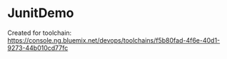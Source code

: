 # JunitDemo
Created for toolchain: https://console.ng.bluemix.net/devops/toolchains/f5b80fad-4f6e-40d1-9273-44b010cd77fc
